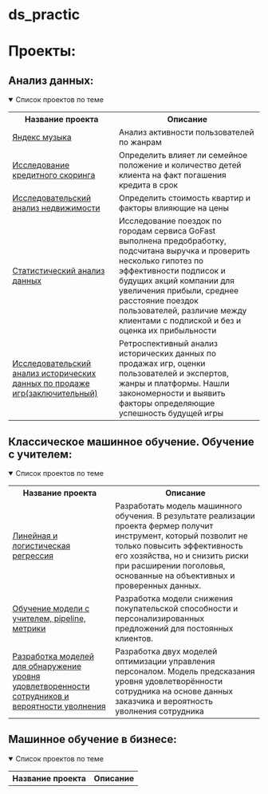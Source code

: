 # ds_practic

# Проекты:

## Анализ данных:
<details open>
  <summary>Список проектов по теме</summary>
<table>
<tr>
  <th>Название проекта</th>
  <th>Описание</th>
</tr> 
  
<tr>
  <td><a href = "">Яндекс музыка</a></td>
  <td>Анализ активности пользователей по жанрам</td>
</tr>

<tr>
  <td><a href = "">Исследование кредитного скоринга</a></td>
  <td>Определить влияет ли семейное положение и количество детей клиента на факт погашения кредита в срок</td>
</tr>

<tr>
  <td><a href = "">Исследовательский анализ недвижимости</a></td>
  <td>Определить стоимость квартир и факторы влияющие на цены</td>
</tr>

<tr>
  <td><a href = "">Статистический анализ данных</a></td>
  <td>Исследование поездок по городам сервиса GoFast выполнена предобработку, подсчитана выручка и проверить несколько гипотез по эффективности подписок и будущих акций компании для увеличения прибыли, среднее расстояние поездок пользователей, различие между клиентами с подпиской и без и оценка их прибыльности</td>
</tr>

<tr>
  <td><a href = "">Исследовательский анализ исторических данных по продаже игр(заключительный)</a></td>
  <td>Ретроспективный анализ исторических данных по продажах игр, оценки пользователей и экспертов, жанры и платформы. Нашли закономерности и выявить факторы определяющие успешность будущей игры</td>
</tr>
</table>

## Классическое машинное обучение. Обучение с учителем:
<details open>
  <summary>Список проектов по теме</summary>
<table>
<tr>
  <th>Название проекта</th>
  <th>Описание</th>
</tr> 

<tr>
  <td><a href = "">Линейная и логистическая регрессия</a></td>
  <td>Разработать модель машинного обучения. В результате реализации проекта фермер получит инструмент, который позволит не только повысить эффективность его хозяйства, но и снизить риски при расширении поголовья, основанные на объективных и проверенных данных.</td>
</tr>

<tr>
  <td><a href = "">Обучение модели с учителем, pipeline, метрики</a></td>
  <td>Разработка модели снижения покупательской способности и персонализированных предложений для постоянных клиентов.</td>
</tr>

<tr>
  <td><a href = "">Разработка моделей для обнаружение уровня удовлетворенности сотрудников и вероятности уволнения </a></td>
  <td>Разработка двух моделей оптимизации управления персоналом. Модель предсказания уровня удовлетворённости сотрудника на основе данных заказчика и вероятность уволнения сотрудника</td>
</tr>
</table>

## Машинное обучение в бизнесе:
<details open>
  <summary>Список проектов по теме</summary>
<table>
<tr>
  <th>Название проекта</th>
  <th>Описание</th>
</tr> 


</table>